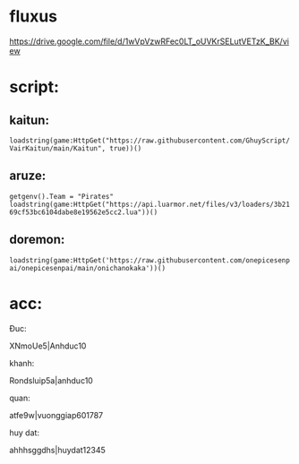 # fluxus
https://drive.google.com/file/d/1wVpVzwRFec0LT_oUVKrSELutVETzK_BK/view


# script:
## kaitun:
```loadstring(game:HttpGet("https://raw.githubusercontent.com/GhuyScript/VairKaitun/main/Kaitun", true))()```

## aruze:
`getgenv().Team = "Pirates"
loadstring(game:HttpGet("https://api.luarmor.net/files/v3/loaders/3b2169cf53bc6104dabe8e19562e5cc2.lua"))()`
## doremon:
```loadstring(game:HttpGet('https://raw.githubusercontent.com/onepicesenpai/onepicesenpai/main/onichanokaka'))()```

# acc: 

Ðuc:

XNmoUe5|Anhduc10

khanh:

Rondsluip5a|anhduc10

quan:

atfe9w|vuonggiap601787

huy dat:

ahhhsggdhs|huydat12345
